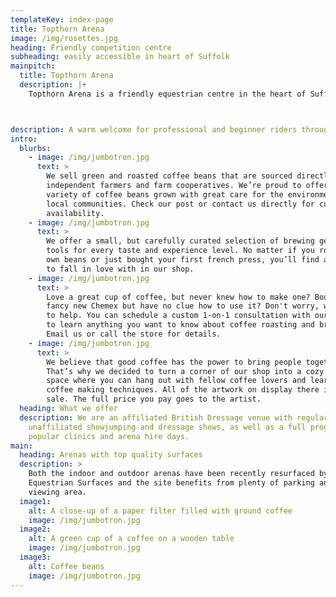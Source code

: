 ```yaml
---
templateKey: index-page
title: Topthorn Arena
image: /img/rosettes.jpg
heading: Friendly competition centre
subheading: easily accessible in heart of Suffolk
mainpitch:
  title: Topthorn Arena
  description: |+
    Topthorn Arena is a friendly equestrian centre in the heart of Suffolk .



description: A warm welcome for professional and beginner riders throughout the year
intro:
  blurbs:
    - image: /img/jumbotron.jpg
      text: >
        We sell green and roasted coffee beans that are sourced directly from
        independent farmers and farm cooperatives. We’re proud to offer a
        variety of coffee beans grown with great care for the environment and
        local communities. Check our post or contact us directly for current
        availability.
    - image: /img/jumbotron.jpg
      text: >
        We offer a small, but carefully curated selection of brewing gear and
        tools for every taste and experience level. No matter if you roast your
        own beans or just bought your first french press, you’ll find a gadget
        to fall in love with in our shop.
    - image: /img/jumbotron.jpg
      text: >
        Love a great cup of coffee, but never knew how to make one? Bought a
        fancy new Chemex but have no clue how to use it? Don't worry, we’re here
        to help. You can schedule a custom 1-on-1 consultation with our baristas
        to learn anything you want to know about coffee roasting and brewing.
        Email us or call the store for details.
    - image: /img/jumbotron.jpg
      text: >
        We believe that good coffee has the power to bring people together.
        That’s why we decided to turn a corner of our shop into a cozy meeting
        space where you can hang out with fellow coffee lovers and learn about
        coffee making techniques. All of the artwork on display there is for
        sale. The full price you pay goes to the artist.
  heading: What we offer
  description: We are an affiliated British Dressage venue with regular
    unaffiliated showjumping and dressage shows, as well as a full programme of
    popular clinics and arena hire days.
main:
  heading: Arenas with top quality surfaces
  description: >
    Both the indoor and outdoor arenas have been recently resurfaced by
    Equestrian Surfaces and the site benefits from plenty of parking and a
    viewing area.
  image1:
    alt: A close-up of a paper filter filled with ground coffee
    image: /img/jumbotron.jpg
  image2:
    alt: A green cup of a coffee on a wooden table
    image: /img/jumbotron.jpg
  image3:
    alt: Coffee beans
    image: /img/jumbotron.jpg
---
```

